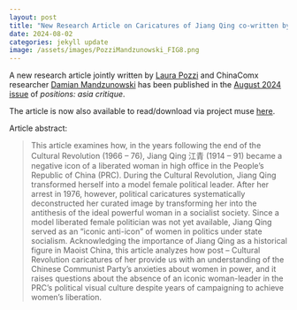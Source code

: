 ```yaml
---
layout: post
title: "New Research Article on Caricatures of Jiang Qing co-written by Damian Mandzunowski"
date: 2024-08-02
categories: jekyll update
image: /assets/images/PozziMandzunowski_FIG8.png
---
```


A new research article jointly written by [Laura Pozzi](https://crsm.uw.edu.pl/staff/dr-laura-pozzi/) and ChinaComx researcher [Damian Mandzunowski](https://www.researchgate.net/profile/Damian-Mandzunowski) has been published in the [August 2024 issue](https://read.dukeupress.edu/positions/article/32/3/539/389998/Jiang-Qing-the-Iconic-Anti-icon-Visual-Dissection?guestAccessKey=8876242a-2f4a-4d53-8874-cbe49e98ce9a) of *positions: asia critique*. 

The article is now also available to read/download via project muse [here](https://muse.jhu.edu/pub/4/article/934949).

Article abstract:

> This article examines how, in the years following the end of the Cultural Revolution (1966 – 76), Jiang Qing 江青 (1914 – 91) became a negative icon of a liberated woman in high office in the People’s Republic of China (PRC). During the Cultural Revolution, Jiang Qing transformed herself into a model female political leader. After her arrest in 1976, however, political caricatures systematically deconstructed her curated image by transforming her into the antithesis of the ideal powerful woman in a socialist society. Since a model liberated female politician was not yet available, Jiang Qing served as an “iconic anti-icon” of women in politics under state socialism. Acknowledging the importance of Jiang Qing as a historical figure in Maoist China, this article analyzes how post – Cultural Revolution caricatures of her provide us with an understanding of the Chinese Communist Party’s anxieties about women in power, and it raises questions about the absence of an iconic woman-leader in the PRC’s political visual culture despite years of campaigning to achieve women’s liberation.